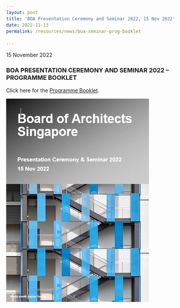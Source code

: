 ```yaml
---
layout: post
title: 'BOA Presentation Ceremony and Seminar 2022, 15 Nov 2022'
date: 2022-11-13
permalink: /resources/news/boa-seminar-prog-booklet

---
```


15 November 2022

### **BOA PRESENTATION CEREMONY AND SEMINAR 2022 – PROGRAMME BOOKLET**

Click here for the [Programme Booklet]({{site.baseurl}}/files/BOA_Seminar_2022_Programme_Booklet.pdf). 

![Programme Booklet](images/Cover.JPG) 
